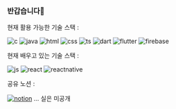 ### 반갑습니다👋


  
 
<!-- [![Top Langs](https://github-readme-stats.vercel.app/api/top-langs/?username=jongwone)](https://github.com/anuraghazra/github-readme-stats) -->

현재 활용 가능한 기술 스택 :

![c](https://img.shields.io/badge/C-00599C?style=for-the-badge&logo=c&logoColor=white)
![java](https://img.shields.io/badge/Java-ED8B00?style=for-the-badge&logo=openjdk&logoColor=white)
![html](https://img.shields.io/badge/HTML-239120?style=for-the-badge&logo=html5&logoColor=white)
![css](https://img.shields.io/badge/CSS-239120?&style=for-the-badge&logo=css3&logoColor=white)
![ts](https://img.shields.io/badge/TypeScript-007ACC?style=for-the-badge&logo=typescript&logoColor=white)
![dart](https://img.shields.io/badge/Dart-0175C2?style=for-the-badge&logo=dart&logoColor=white)
![flutter](https://img.shields.io/badge/Flutter-02569B?style=for-the-badge&logo=flutter&logoColor=white)
![firebase](https://img.shields.io/badge/Firebase-039BE5?style=for-the-badge&logo=Firebase&logoColor=white)

현재 배우고 있는 기술 스택 :

![js](https://img.shields.io/badge/JavaScript-F7DF1E?style=for-the-badge&logo=JavaScript&logoColor=white)
![react](https://img.shields.io/badge/React-20232A?style=for-the-badge&logo=react&logoColor=61DAFB)
![reactnative](https://img.shields.io/badge/React_Native-20232A?style=for-the-badge&logo=react&logoColor=61DAFB)


공유 노션 :

<a href="http://www.naver.com/">![notion](https://img.shields.io/badge/Notion-000000?style=for-the-badge&logo=notion&logoColor=white)</a> ... 실은 미공개
